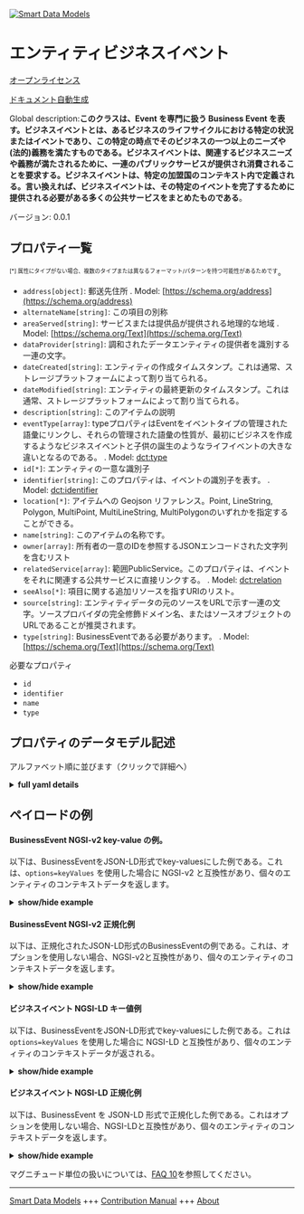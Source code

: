 <!-- 10-Header -->  
[![Smart Data Models](https://smartdatamodels.org/wp-content/uploads/2022/01/SmartDataModels_logo.png "Logo")](https://smartdatamodels.org)  
エンティティビジネスイベント  
==============<!-- /10-Header -->  
<!-- 15-License -->  
[オープンライセンス](https://github.com/smart-data-models//dataModel.CPSV-AP/blob/master/BusinessEvent/LICENSE.md)  
[ドキュメント自動生成](https://docs.google.com/presentation/d/e/2PACX-1vTs-Ng5dIAwkg91oTTUdt8ua7woBXhPnwavZ0FxgR8BsAI_Ek3C5q97Nd94HS8KhP-r_quD4H0fgyt3/pub?start=false&loop=false&delayms=3000#slide=id.gb715ace035_0_60)  
<!-- /15-License -->  
<!-- 20-Description -->  
Global description:**このクラスは、Event を専門に扱う Business Event を表す。ビジネスイベントとは、あるビジネスのライフサイクルにおける特定の状況またはイベントであり、この特定の時点でそのビジネスの一つ以上のニーズや(法的)義務を満たすものである。ビジネスイベントは、関連するビジネスニーズや義務が満たされるために、一連のパブリックサービスが提供され消費されることを要求する。ビジネスイベントは、特定の加盟国のコンテキスト内で定義される。言い換えれば、ビジネスイベントは、その特定のイベントを完了するために提供される必要がある多くの公共サービスをまとめたものである**。  
バージョン: 0.0.1  
<!-- /20-Description -->  
<!-- 30-PropertiesList -->  

## プロパティ一覧  

<sup><sub>[*] 属性にタイプがない場合、複数のタイプまたは異なるフォーマット/パターンを持つ可能性があるためです</sub></sup>。  
- `address[object]`: 郵送先住所  . Model: [https://schema.org/address](https://schema.org/address)- `alternateName[string]`: この項目の別称  - `areaServed[string]`: サービスまたは提供品が提供される地理的な地域  . Model: [https://schema.org/Text](https://schema.org/Text)- `dataProvider[string]`: 調和されたデータエンティティの提供者を識別する一連の文字。  - `dateCreated[string]`: エンティティの作成タイムスタンプ。これは通常、ストレージプラットフォームによって割り当てられる。  - `dateModified[string]`: エンティティの最終更新のタイムスタンプ。これは通常、ストレージプラットフォームによって割り当てられる。  - `description[string]`: このアイテムの説明  - `eventType[array]`: typeプロパティはEventをイベントタイプの管理された語彙にリンクし、それらの管理された語彙の性質が、最初にビジネスを作成するようなビジネスイベントと子供の誕生のようなライフイベントの大きな違いとなるのである。  . Model: [dct:type](dct:type)- `id[*]`: エンティティの一意な識別子  - `identifier[string]`: このプロパティは、イベントの識別子を表す。  . Model: [dct:identifier](dct:identifier)- `location[*]`: アイテムへの Geojson リファレンス。Point, LineString, Polygon, MultiPoint, MultiLineString, MultiPolygonのいずれかを指定することができる。  - `name[string]`: このアイテムの名称です。  - `owner[array]`: 所有者の一意のIDを参照するJSONエンコードされた文字列を含むリスト  - `relatedService[array]`: 範囲PublicService。このプロパティは、イベントをそれに関連する公共サービスに直接リンクする。  . Model: [dct:relation](dct:relation)- `seeAlso[*]`: 項目に関する追加リソースを指すURIのリスト。  - `source[string]`: エンティティデータの元のソースをURLで示す一連の文字。ソースプロバイダの完全修飾ドメイン名、またはソースオブジェクトのURLであることが推奨されます。  - `type[string]`: BusinessEventである必要があります。  . Model: [https://schema.org/Text](https://schema.org/Text)<!-- /30-PropertiesList -->  
<!-- 35-RequiredProperties -->  
必要なプロパティ  
- `id`  - `identifier`  - `name`  - `type`  <!-- /35-RequiredProperties -->  
<!-- 40-RequiredProperties -->  
<!-- /40-RequiredProperties -->  
<!-- 50-DataModelHeader -->  
## プロパティのデータモデル記述  
アルファベット順に並びます（クリックで詳細へ）  
<!-- /50-DataModelHeader -->  
<!-- 60-ModelYaml -->  
<details><summary><strong>full yaml details</strong></summary>    
```yaml  
BusinessEvent:    
  description: 'This class represents a Business Event, which specialises Event. A Business Event is a specific situation or event in the lifecycle of a business that fulfils one or more needs or (legal) obligations of that business at this specific point in time. A Business Event requires a set of public services to be delivered and consumed in order for the associated business need(s) or obligation(s) to be fulfilled. Business Events are defined within the context of a particular Member State. In other words, a Business Event groups together a number of public services that need to be delivered for completing that particular event.'    
  properties:    
    address:    
      description: 'The mailing address'    
      properties:    
        addressCountry:    
          description: 'Property. The country. For example, Spain. Model:''https://schema.org/addressCountry'''    
          type: string    
        addressLocality:    
          description: 'Property. The locality in which the street address is, and which is in the region. Model:''https://schema.org/addressLocality'''    
          type: string    
        addressRegion:    
          description: 'Property. The region in which the locality is, and which is in the country. Model:''https://schema.org/addressRegion'''    
          type: string    
        postOfficeBoxNumber:    
          description: 'Property. The post office box number for PO box addresses. For example, 03578. Model:''https://schema.org/postOfficeBoxNumber'''    
          type: string    
        postalCode:    
          description: 'Property. The postal code. For example, 24004. Model:''https://schema.org/https://schema.org/postalCode'''    
          type: string    
        streetAddress:    
          description: 'Property. The street address. Model:''https://schema.org/streetAddress'''    
          type: string    
      type: object    
      x-ngsi:    
        model: https://schema.org/address    
        type: Property    
    alternateName:    
      description: 'An alternative name for this item'    
      type: string    
      x-ngsi:    
        type: Property    
    areaServed:    
      description: 'The geographic area where a service or offered item is provided'    
      type: string    
      x-ngsi:    
        model: https://schema.org/Text    
        type: Property    
    dataProvider:    
      description: 'A sequence of characters identifying the provider of the harmonised data entity.'    
      type: string    
      x-ngsi:    
        type: Property    
    dateCreated:    
      description: 'Entity creation timestamp. This will usually be allocated by the storage platform.'    
      format: date-time    
      type: string    
      x-ngsi:    
        type: Property    
    dateModified:    
      description: 'Timestamp of the last modification of the entity. This will usually be allocated by the storage platform.'    
      format: date-time    
      type: string    
      x-ngsi:    
        type: Property    
    description:    
      description: 'A description of this item'    
      type: string    
      x-ngsi:    
        type: Property    
    eventType:    
      description: 'The type property links an Event to a controlled vocabulary of event types and it is the nature of those controlled vocabularies that is the major difference between a business event, such as creating the business in the first place and a life event, such as the birth of a child.'    
      items:    
        enum:    
          - 'Registering a company'    
          - 'Needing a licence, permit or certificate to start or continue an activity'    
          - 'Registering Intellectual Property'    
          - 'Registering a branch'    
          - 'Starting a new activity'    
          - 'Financing a company'    
          - 'Hiring an employee'    
          - 'Registering a cross-border business'    
          - 'Registering a branch'    
          - 'Financing a company'    
          - 'Needing a licence, permit or certificate to start or continue an activity'    
          - 'Registering Intellectual Property'    
          - 'Hiring an employee'    
          - 'Participating in public procurement'    
          - 'Notifying and reporting to authorities'    
          - 'Starting a new activity'    
          - 'Registering a branch'    
          - 'Having problems in paying creditors'    
          - 'Restructuring of a company'    
          - 'Dissolution of a company'    
        type: string    
      type: array    
      x-ngsi:    
        model: dct:type    
        type: Property    
    id:    
      anyOf: &businessevent_-_properties_-_owner_-_items_-_anyof    
        - description: 'Property. Identifier format of any NGSI entity'    
          maxLength: 256    
          minLength: 1    
          pattern: ^[\w\-\.\{\}\$\+\*\[\]`|~^@!,:\\]+$    
          type: string    
        - description: 'Property. Identifier format of any NGSI entity'    
          format: uri    
          type: string    
      description: 'Unique identifier of the entity'    
      x-ngsi:    
        type: Property    
    identifier:    
      description: 'This property represents an Identifier for the Event.'    
      type: string    
      x-ngsi:    
        model: dct:identifier    
        type: Property    
    location:    
      description: 'Geojson reference to the item. It can be Point, LineString, Polygon, MultiPoint, MultiLineString or MultiPolygon'    
      oneOf:    
        - description: 'GeoProperty. Geojson reference to the item. Point'    
          properties:    
            bbox:    
              items:    
                type: number    
              minItems: 4    
              type: array    
            coordinates:    
              items:    
                type: number    
              minItems: 2    
              type: array    
            type:    
              enum:    
                - Point    
              type: string    
          required:    
            - type    
            - coordinates    
          title: 'GeoJSON Point'    
          type: object    
        - description: 'GeoProperty. Geojson reference to the item. LineString'    
          properties:    
            bbox:    
              items:    
                type: number    
              minItems: 4    
              type: array    
            coordinates:    
              items:    
                items:    
                  type: number    
                minItems: 2    
                type: array    
              minItems: 2    
              type: array    
            type:    
              enum:    
                - LineString    
              type: string    
          required:    
            - type    
            - coordinates    
          title: 'GeoJSON LineString'    
          type: object    
        - description: 'GeoProperty. Geojson reference to the item. Polygon'    
          properties:    
            bbox:    
              items:    
                type: number    
              minItems: 4    
              type: array    
            coordinates:    
              items:    
                items:    
                  items:    
                    type: number    
                  minItems: 2    
                  type: array    
                minItems: 4    
                type: array    
              type: array    
            type:    
              enum:    
                - Polygon    
              type: string    
          required:    
            - type    
            - coordinates    
          title: 'GeoJSON Polygon'    
          type: object    
        - description: 'GeoProperty. Geojson reference to the item. MultiPoint'    
          properties:    
            bbox:    
              items:    
                type: number    
              minItems: 4    
              type: array    
            coordinates:    
              items:    
                items:    
                  type: number    
                minItems: 2    
                type: array    
              type: array    
            type:    
              enum:    
                - MultiPoint    
              type: string    
          required:    
            - type    
            - coordinates    
          title: 'GeoJSON MultiPoint'    
          type: object    
        - description: 'GeoProperty. Geojson reference to the item. MultiLineString'    
          properties:    
            bbox:    
              items:    
                type: number    
              minItems: 4    
              type: array    
            coordinates:    
              items:    
                items:    
                  items:    
                    type: number    
                  minItems: 2    
                  type: array    
                minItems: 2    
                type: array    
              type: array    
            type:    
              enum:    
                - MultiLineString    
              type: string    
          required:    
            - type    
            - coordinates    
          title: 'GeoJSON MultiLineString'    
          type: object    
        - description: 'GeoProperty. Geojson reference to the item. MultiLineString'    
          properties:    
            bbox:    
              items:    
                type: number    
              minItems: 4    
              type: array    
            coordinates:    
              items:    
                items:    
                  items:    
                    items:    
                      type: number    
                    minItems: 2    
                    type: array    
                  minItems: 4    
                  type: array    
                type: array    
              type: array    
            type:    
              enum:    
                - MultiPolygon    
              type: string    
          required:    
            - type    
            - coordinates    
          title: 'GeoJSON MultiPolygon'    
          type: object    
      x-ngsi:    
        type: GeoProperty    
    name:    
      description: 'The name of this item.'    
      type: string    
      x-ngsi:    
        type: Property    
    owner:    
      description: 'A List containing a JSON encoded sequence of characters referencing the unique Ids of the owner(s)'    
      items:    
        anyOf: *businessevent_-_properties_-_owner_-_items_-_anyof    
        description: 'Property. Unique identifier of the entity'    
      type: array    
      x-ngsi:    
        type: Property    
    relatedService:    
      description: 'Range: PublicService. This property links an event directly to a public service that is related to it.'    
      items:    
        anyOf:    
          - description: 'Property. Array of identifiers format of any NGSI entity.'    
            maxLength: 256    
            minLength: 1    
            pattern: ^[\w\-\.\{\}\$\+\*\[\]`|~^@!,:\\]+$    
            type: string    
          - description: 'Property. Array of URIs format of any NGSI entity.'    
            format: uri    
            type: string    
      type: array    
      x-ngsi:    
        model: dct:relation    
        type: Relationship    
    seeAlso:    
      description: 'list of uri pointing to additional resources about the item'    
      oneOf:    
        - items:    
            format: uri    
            type: string    
          minItems: 1    
          type: array    
        - format: uri    
          type: string    
      x-ngsi:    
        type: Property    
    source:    
      description: 'A sequence of characters giving the original source of the entity data as a URL. Recommended to be the fully qualified domain name of the source provider, or the URL to the source object.'    
      type: string    
      x-ngsi:    
        type: Property    
    type:    
      description: 'It has to be BusinessEvent.'    
      enum:    
        - BusinessEvent    
      type: string    
      x-ngsi:    
        model: https://schema.org/Text    
        type: Property    
  required:    
    - id    
    - type    
    - identifier    
    - name    
  type: object    
  x-derived-from: ""    
  x-disclaimer: 'Redistribution and use in source and binary forms, with or without modification, are permitted  provided that the license conditions are met. Copyleft (c) 2021 Contributors to Smart Data Models Program'    
  x-license-url: https://github.com/smart-data-models/dataModel.CPSV-AP/blob/master/BusinessEvent/LICENSE.md    
  x-model-schema: https://smart-data-models.github.io/dataModel.CPSV-AP/BusinessEvent/schema.json    
  x-model-tags: CEFAT4CITIES    
  x-version: 0.0.1    
```  
</details>    
<!-- /60-ModelYaml -->  
<!-- 70-MiddleNotes -->  
<!-- /70-MiddleNotes -->  
<!-- 80-Examples -->  
## ペイロードの例  
#### BusinessEvent NGSI-v2 key-value の例。  
以下は、BusinessEventをJSON-LD形式でkey-valuesにした例である。これは、`options=keyValues` を使用した場合に NGSI-v2 と互換性があり、個々のエンティティのコンテキストデータを返します。  
<details><summary><strong>show/hide example</strong></summary>    
```json  
{  
  "id": "urn:ngsi-ld:CPSV-AP:BusinessEvent:4157c56b-754b-4f92-b4b1-0256b9a472a2",  
  "type": "BusinessEvent",  
  "identifier": "http://europa.eu/youreurope/businessOntology#start-grow",  
  "name": "Start & grow",  
  "eventType": [  
    "Registering Intellectual Property"  
  ],  
  "description": "This business event groups public services related to the registering inventions, patents, trademarks, copyrights.",  
  "relatedService": [  
    "urn:ngsi-ld:CPSV-AP:PublicService:8566f45a-8b9e-46d5-8371-81c6dd0cced5"  
  ]  
}  
```  
</details>  
#### BusinessEvent NGSI-v2 正規化例  
以下は、正規化されたJSON-LD形式のBusinessEventの例である。これは、オプションを使用しない場合、NGSI-v2と互換性があり、個々のエンティティのコンテキストデータを返します。  
<details><summary><strong>show/hide example</strong></summary>    
```json  
{  
  "id": "urn:ngsi-ld:CPSV-AP:BusinessEvent:4157c56b-754b-4f92-b4b1-0256b9a472a2",  
  "type": "BusinessEvent",  
  "identifier": {  
    "type": "URL",  
    "value": "http://europa.eu/youreurope/businessOntology#start-grow"  
  },  
  "name": {  
    "type": "Text",  
    "value": "Start & grow"  
  },  
  "eventType": {  
    "type": "array",  
    "value": [  
      "Registering Intellectual Property"  
    ]  
  },  
  "description": {  
    "type": "Text",  
    "value": "This business event groups public services related to the registering inventions, patents, trademarks, copyrights."  
  },  
  "relatedService": {  
    "type": "array",  
    "value": [  
      "urn:ngsi-ld:CPSV-AP:PublicService:8566f45a-8b9e-46d5-8371-81c6dd0cced5"  
    ]  
  }  
}  
```  
</details>  
#### ビジネスイベント NGSI-LD キー値例  
以下は、BusinessEventをJSON-LD形式でkey-valuesにした例である。これは `options=keyValues` を使用した場合に NGSI-LD と互換性があり、個々のエンティティのコンテキストデータが返される。  
<details><summary><strong>show/hide example</strong></summary>    
```json  
{  
    "id": "urn:ngsi-ld:CPSV-AP:BusinessEvent:4157c56b-754b-4f92-b4b1-0256b9a472a2",  
    "type": "BusinessEvent",  
    "identifier": "http://europa.eu/youreurope/businessOntology#start-grow",  
    "name": "Start & grow",  
    "eventType": [  
        "Registering Intellectual Property"  
    ],  
    "description": "This business event groups public services related to the registering inventions, patents, trademarks, copyrights.",  
    "relatedService": [  
        "urn:ngsi-ld:CPSV-AP:PublicService:8566f45a-8b9e-46d5-8371-81c6dd0cced5"  
    ],  
    "@context": [  
        "https://smart-data-models.github.io/dataModel.CPSV-AP/context.jsonld",  
        "https://raw.githubusercontent.com/smart-data-models/dataModel.CPSV-AP/master/context.jsonld"  
    ]  
}  
```  
</details>  
#### ビジネスイベント NGSI-LD 正規化例  
以下は、BusinessEvent を JSON-LD 形式で正規化した例である。これはオプションを使用しない場合、NGSI-LDと互換性があり、個々のエンティティのコンテキストデータを返します。  
<details><summary><strong>show/hide example</strong></summary>    
```json  
{  
    "id": "urn:ngsi-ld:CPSV-AP:BusinessEvent:4157c56b-754b-4f92-b4b1-0256b9a472a2",  
    "type": "BusinessEvent",  
    "identifier": {  
        "type": "Property",  
        "value": "http://europa.eu/youreurope/businessOntology#start-grow"  
    },  
    "name": {  
        "type": "Property",  
        "value": "Start & grow"  
    },  
    "eventType": {  
        "type": "Property",  
        "value": [  
            "Registering Intellectual Property"  
        ]  
    },  
    "description": {  
        "type": "Property",  
        "value": "This business event groups public services related to the registering inventions, patents, trademarks, copyrights."  
    },  
    "relatedService": {  
        "type": "Relationship",  
        "value": [  
            "urn:ngsi-ld:CPSV-AP:PublicService:8566f45a-8b9e-46d5-8371-81c6dd0cced5"  
        ]  
    },  
    "@context": [  
        "https://smart-data-models.github.io/dataModel.CPSV-AP/context.jsonld",  
        "https://raw.githubusercontent.com/smart-data-models/dataModel.CPSV-AP/master/context.jsonld"  
    ]  
}  
```  
</details><!-- /80-Examples -->  
<!-- 90-FooterNotes -->  
<!-- /90-FooterNotes -->  
<!-- 95-Units -->  
マグニチュード単位の扱いについては、[FAQ 10](https://smartdatamodels.org/index.php/faqs/)を参照してください。  
<!-- /95-Units -->  
<!-- 97-LastFooter -->  
---  
[Smart Data Models](https://smartdatamodels.org) +++ [Contribution Manual](https://bit.ly/contribution_manual) +++ [About](https://bit.ly/Introduction_SDM)<!-- /97-LastFooter -->  
